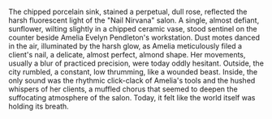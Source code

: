 The chipped porcelain sink, stained a perpetual, dull rose, reflected the harsh fluorescent light of the "Nail Nirvana" salon.  A single, almost defiant, sunflower, wilting slightly in a chipped ceramic vase, stood sentinel on the counter beside Amelia  Evelyn  Pendleton's workstation.  Dust motes danced in the air, illuminated by the harsh glow, as Amelia meticulously filed a client's nail, a delicate, almost perfect, almond shape.  Her movements, usually a blur of practiced precision, were today oddly hesitant.  Outside, the city rumbled, a constant, low thrumming, like a wounded beast.  Inside, the only sound was the rhythmic click-clack of Amelia's tools and the hushed whispers of her clients, a muffled chorus that seemed to deepen the suffocating atmosphere of the salon. Today, it felt like the world itself was holding its breath.
